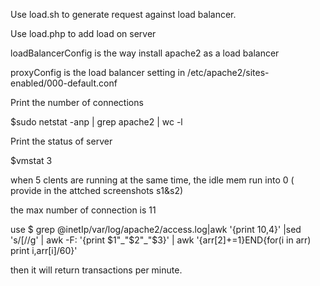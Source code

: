 Use load.sh to generate request against load balancer.

Use load.php to add load on server

loadBalancerConfig is the way install apache2 as a load balancer

proxyConfig is the load balancer setting in /etc/apache2/sites-enabled/000-default.conf

Print the number of connections 

$sudo netstat -anp | grep apache2 | wc -l 

Print the status of server

$vmstat 3

when 5 clents are running at the same time, the idle mem run into 0 ( provide in the attched screenshots s1&s2)

the max number of connection is 11

use
$ grep @inetIp/var/log/apache2/access.log|awk '{print $10,$4}' |sed 's/\[//g' | awk -F\: '{print $1"_"$2"_"$3}' | awk '{arr[$2]+=$1}END{for(i in arr) print i,arr[i]/60}'

then it will return transactions per minute.

